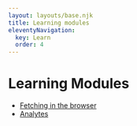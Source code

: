 ```yaml
---
layout: layouts/base.njk
title: Learning modules
eleventyNavigation:
  key: Learn
  order: 4
---
```


# Learning Modules

* [Fetching in the browser](./browser-fetching/)
* [Analytes](./analytes/)
